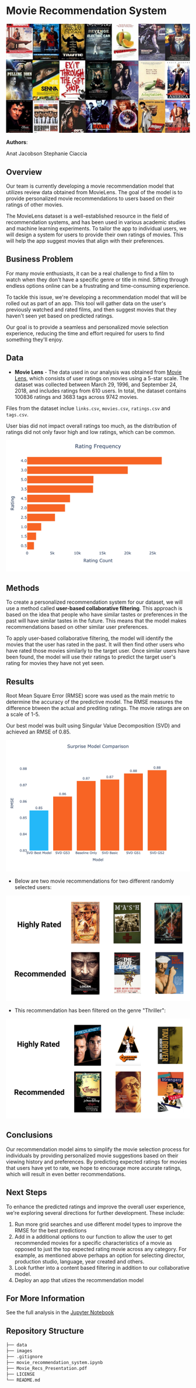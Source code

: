 # Movie Recommendation System

![img](images/head_image.jpeg)

**Authors**:

Anat Jacobson
Stephanie Ciaccia

## Overview

Our team is currently developing a movie recommendation model that utilizes review data obtained from MovieLens. The goal of the model is to provide personalized movie recommendations to users based on their ratings of other movies.

The MovieLens dataset is a well-established resource in the field of recommendation systems, and has been used in various academic studies and machine learning experiments. To tailor the app to individual users, we will design a system for users to provide their own ratings of movies. This will help the app suggest movies that align with their preferences.

## Business Problem

For many movie enthusiasts, it can be a real challenge to find a film to watch when they don't have a specific genre or title in mind. Sifting through endless options online can be a frustrating and time-consuming experience.

To tackle this issue, we're developing a recommendation model that will be rolled out as part of an app. This tool will gather data on the user's previously watched and rated films, and then suggest movies that they haven't seen yet based on predicted ratings.

Our goal is to provide a seamless and personalized movie selection experience, reducing the time and effort required for users to find something they'll enjoy.


## Data

- **Movie Lens** - The data used in our analysis was obtained from [Movie Lens]([http://movielens.org]), which consists of user ratings on movies using a 5-star scale. The dataset was collected between March 29, 1996, and September 24, 2018, and includes ratings from 610 users. In total, the dataset contains 100836 ratings and 3683 tags across 9742 movies.

Files from the dataset inclue `links.csv`, `movies.csv`, `ratings.csv` and `tags.csv`.

User bias did not impact overall ratings too much, as the distribution of ratings did not only favor high and low ratings, which can be common.

![img](images/rating_frequence.jpg)

## Methods

To create a personalized recommendation system for our dataset, we will use a method called **user-based collaborative filtering**. This approach is based on the idea that people who have similar tastes or preferences in the past will have similar tastes in the future. This means that the model makes recommendations based on other similar user preferences.

To apply user-based collaborative filtering, the model will identify the movies that the user has rated in the past. It will then find other users who have rated those movies similarly to the target user. Once similar users have been found, the model will use their ratings to predict the target user's rating for movies they have not yet seen.

## Results

Root Mean Square Error (RMSE) score was used as the main metric to determine the accuracy of the predictive model. The RMSE measures the difference btween the actual and prediting ratings. The movie ratings are on a scale of 1-5. 

Our best model was built using Singular Value Decomposition (SVD) and achieved an RMSE of 0.85.

![img](images/model_performance.jpg)

- Below are two movie recommendations for two different randomly selected users:

![img](images/rec_1.png)

- This recommendation has been filtered on the genre "Thriller":

![img](images/rec_2.png)

## Conclusions

Our recommendation model aims to simplify the movie selection process for individuals by providing personalized movie suggestions based on their viewing history and preferences. By predicting expected ratings for movies that users have yet to rate, we hope to encourage more accurate ratings, which will result in even better recommendations.

## Next Steps

To enhance the predicted ratings and improve the overall user experience, we're exploring several directions for further development. These include:

1. Run more grid searches and use different model types to improve the RMSE for the best predictions
2. Add in a additional options to our function to allow the user to get recommended movies for a specific characteristics of a movie as opposed to just the top expected rating movie across any category. For example, as mentioned above perhaps an option for selecting director, production studio, language, year created and others. 
3. Look further into a content based filtering in addition to our collaborative model. 
4. Deploy an app that utizes the recommendation model


## For More Information

See the full analysis in the [Jupyter Notebook](https://github.com/stephcia/movie-recommendation-system/blob/main/movie_recommendation_system.ipynb)

## Repository Structure

```
├── data
├── images
├── .gitignore
├── movie_recommendation_system.ipynb
├── Movie_Recs_Presentation.pdf
├── LICENSE
└── README.md
